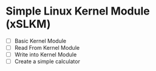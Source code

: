 # Simple Linux Kernel Module (xSLKM)

- [ ] Basic Kernel Module
- [ ] Read From Kernel Module
- [ ] Write into Kernel Module
- [ ] Create a simple calculator
